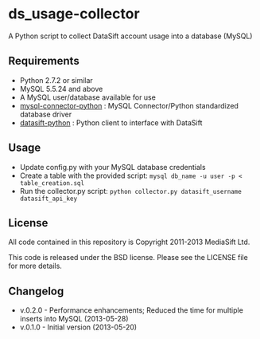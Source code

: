 ds_usage-collector
==================

A Python script to collect DataSift account usage into a database (MySQL)

Requirements
------------

* Python 2.7.2 or similar
* MySQL 5.5.24 and above
* A MySQL user/database available for use
* [mysql-connector-python](http://dev.mysql.com/downloads/connector/python/) : MySQL Connector/Python standardized database driver
* [datasift-python](https://github.com/datasift/datasift-python) : Python client to interface with DataSift

Usage
-----

* Update config.py with your MySQL database credentials
* Create a table with the provided script: `mysql db_name -u user -p < table_creation.sql`
* Run the collector.py script: `python collector.py datasift_username datasift_api_key`

License
-------

All code contained in this repository is Copyright 2011-2013 MediaSift Ltd.

This code is released under the BSD license. Please see the LICENSE file for more details.

Changelog
---------

* v.0.2.0 - Performance enhancements; Reduced the time for multiple inserts into MySQL (2013-05-28)
* v.0.1.0 - Initial version (2013-05-20)

